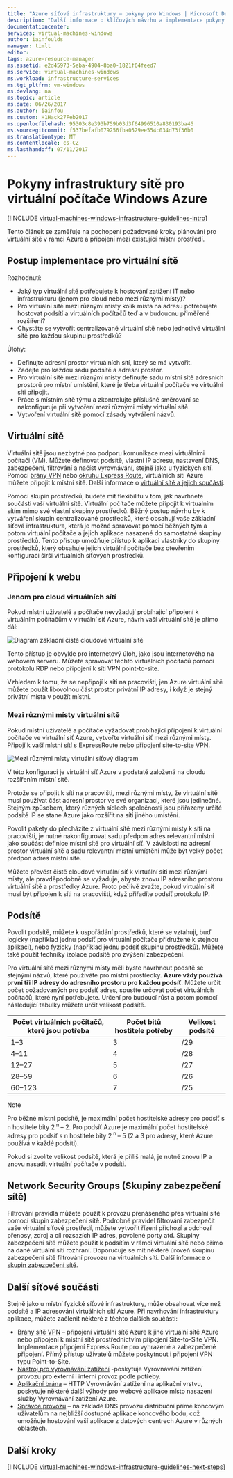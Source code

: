 ```yaml
---
title: "Azure síťové infrastruktury – pokyny pro Windows | Microsoft Docs"
description: "Další informace o klíčových návrhu a implementace pokyny pro nasazení virtuálních sítí ve službách infrastruktury Azure."
documentationcenter: 
services: virtual-machines-windows
author: iainfoulds
manager: timlt
editor: 
tags: azure-resource-manager
ms.assetid: e2d45973-5eba-4904-8ba0-1821f64feed7
ms.service: virtual-machines-windows
ms.workload: infrastructure-services
ms.tgt_pltfrm: vm-windows
ms.devlang: na
ms.topic: article
ms.date: 06/26/2017
ms.author: iainfou
ms.custom: H1Hack27Feb2017
ms.openlocfilehash: 95303c8e393b759b03d3f64996510a830193ba46
ms.sourcegitcommit: f537befafb079256fba0529ee554c034d73f36b0
ms.translationtype: MT
ms.contentlocale: cs-CZ
ms.lasthandoff: 07/11/2017
---
```

# <a name="azure-networking-infrastructure-guidelines-for-windows-vms"></a>Pokyny infrastruktury sítě pro virtuální počítače Windows Azure 

[!INCLUDE [virtual-machines-windows-infrastructure-guidelines-intro](../../../includes/virtual-machines-windows-infrastructure-guidelines-intro.md)]

Tento článek se zaměřuje na pochopení požadované kroky plánování pro virtuální sítě v rámci Azure a připojení mezi existující místní prostředí.

## <a name="implementation-guidelines-for-virtual-networks"></a>Postup implementace pro virtuální sítě
Rozhodnutí:

* Jaký typ virtuální sítě potřebujete k hostování zatížení IT nebo infrastrukturu (jenom pro cloud nebo mezi různými místy)?
* Pro virtuální sítě mezi různými místy kolik místa na adresu potřebujete hostovat podsítí a virtuálních počítačů teď a v budoucnu přiměřené rozšíření?
* Chystáte se vytvořit centralizované virtuální sítě nebo jednotlivé virtuální sítě pro každou skupinu prostředků?

Úlohy:

* Definujte adresní prostor virtuálních sítí, který se má vytvořit.
* Zadejte pro každou sadu podsítě a adresní prostor.
* Pro virtuální sítě mezi různými místy definujte sadu místní sítě adresních prostorů pro místní umístění, které je třeba virtuální počítače ve virtuální síti připojit.
* Práce s místním sítě týmu a zkontrolujte příslušné směrování se nakonfiguruje při vytvoření mezi různými místy virtuální sítě.
* Vytvoření virtuální sítě pomocí zásady vytváření názvů.

## <a name="virtual-networks"></a>Virtuální sítě
Virtuální sítě jsou nezbytné pro podporu komunikace mezi virtuálními počítači (VM). Můžete definovat podsítě, vlastní IP adresu, nastavení DNS, zabezpečení, filtrování a načíst vyrovnávání, stejně jako u fyzických sítí. Pomocí [brány VPN](../../vpn-gateway/vpn-gateway-about-vpngateways.md) nebo [okruhu Express Route](../../expressroute/expressroute-introduction.md), virtuálních sítí Azure můžete připojit k místní sítě. Další informace o [virtuální sítě a jejich součástí](../../virtual-network/virtual-networks-overview.md).

Pomocí skupin prostředků, budete mít flexibilitu v tom, jak navrhnete součásti vaší virtuální sítě. Virtuální počítače můžete připojit k virtuálním sítím mimo své vlastní skupiny prostředků. Běžný postup návrhu by k vytváření skupin centralizované prostředků, které obsahují vaše základní síťová infrastruktura, která je možné spravovat pomocí běžných tým a potom virtuální počítače a jejich aplikace nasazené do samostatné skupiny prostředků. Tento přístup umožňuje přístup k aplikaci vlastníky do skupiny prostředků, který obsahuje jejich virtuální počítače bez otevřením konfiguraci širší virtuálních síťových prostředků.

## <a name="site-connectivity"></a>Připojení k webu
### <a name="cloud-only-virtual-networks"></a>Jenom pro cloud virtuálních sítí
Pokud místní uživatelé a počítače nevyžadují probíhající připojení k virtuálním počítačům v virtuální síť Azure, návrh vaší virtuální sítě je přímo dál:

![Diagram základní čistě cloudové virtuální sítě](./media/infrastructure-networking-guidelines/vnet01.png)

Tento přístup je obvykle pro internetový úloh, jako jsou internetového na webovém serveru. Můžete spravovat těchto virtuálních počítačů pomocí protokolu RDP nebo připojení k síti VPN point-to-site.

Vzhledem k tomu, že se nepřipojí k síti na pracovišti, jen Azure virtuální sítě můžete použít libovolnou část prostor privátní IP adresy, i když je stejný privátní místa v použít místní.

### <a name="cross-premises-virtual-networks"></a>Mezi různými místy virtuální sítě
Pokud místní uživatelé a počítače vyžadovat probíhající připojení k virtuální počítače ve virtuální síť Azure, vytvořte virtuální síť mezi různými místy.  Připojí k vaší místní sítí s ExpressRoute nebo připojení site-to-site VPN.

![Mezi různými místy virtuální síťový diagram](./media/infrastructure-networking-guidelines/vnet02.png)

V této konfiguraci je virtuální síť Azure v podstatě založená na cloudu rozšířením místní sítě.

Protože se připojit k síti na pracovišti, mezi různými místy, že virtuální sítě musí používat část adresní prostor ve své organizaci, které jsou jedinečné. Stejným způsobem, který různých sídlech společnosti jsou přiřazeny určité podsítě IP se stane Azure jako rozšířit na síti jiného umístění.

Povolit pakety do přecházíte z virtuální sítě mezi různými místy k síti na pracovišti, je nutné nakonfigurovat sadu předpon adres relevantní místní jako součást definice místní sítě pro virtuální síť. V závislosti na adresní prostor virtuální sítě a sadu relevantní místní umístění může být velký počet předpon adres místní sítě.

Můžete převést čistě cloudové virtuální síť k virtuální síti mezi různými místy, ale pravděpodobně se vyžaduje, abyste znovu IP adresního prostoru virtuální sítě a prostředky Azure. Proto pečlivě zvažte, pokud virtuální síť musí být připojen k síti na pracovišti, když přiřadíte podsíť protokolu IP.

## <a name="subnets"></a>Podsítě
Povolit podsítě, můžete k uspořádání prostředků, které se vztahují, buď logicky (například jednu podsíť pro virtuální počítače přidružené k stejnou aplikaci), nebo fyzicky (například jednu podsíť skupinu prostředků). Můžete také použít techniky izolace podsítě pro zvýšení zabezpečení.

Pro virtuální sítě mezi různými místy měli byste navrhnout podsítě se stejnými názvů, které používáte pro místní prostředky. **Azure vždy používá první tři IP adresy do adresního prostoru pro každou podsíť**. Můžete určit počet požadovaných pro podsíť adres, spusťte určovat počet virtuálních počítačů, které nyní potřebujete. Určení pro budoucí růst a potom pomocí následující tabulky můžete určit velikost podsítě.

| Počet virtuálních počítačů, které jsou potřeba | Počet bitů hostitele potřeby | Velikost podsítě |
| --- | --- | --- |
| 1–3 |3 |/29 |
| 4–11 |4 |/28 |
| 12–27 |5 |/27 |
| 28–59 |6 |/26 |
| 60–123 |7 |/25 |

> [!NOTE]
> Pro běžné místní podsítě, je maximální počet hostitelské adresy pro podsíť s n hostitele bity 2<sup> n </sup> – 2. Pro podsíť Azure je maximální počet hostitelské adresy pro podsíť s n hostitele bity 2<sup> n </sup> – 5 (2 a 3 pro adresy, které Azure používá v každé podsíti).
> 
> 

Pokud si zvolíte velikost podsítě, která je příliš malá, je nutné znovu IP a znovu nasadit virtuální počítače v podsíti.

## <a name="network-security-groups"></a>Network Security Groups (Skupiny zabezpečení sítě)
Filtrování pravidla můžete použít k provozu přenášeného přes virtuální sítě pomocí skupin zabezpečení sítě. Podrobné pravidel filtrování zabezpečit vaše virtuální síťové prostředí, můžete vytvořit řízení příchozí a odchozí přenosy, zdroj a cíl rozsazích IP adres, povolené porty atd. Skupiny zabezpečení sítě můžete použít k podsítím v rámci virtuální sítě nebo přímo na dané virtuální síti rozhraní. Doporučuje se mít některé úroveň skupinu zabezpečení sítě filtrování provozu na virtuálních sítí. Další informace o [skupin zabezpečení sítě](../../virtual-network/virtual-networks-nsg.md).

## <a name="additional-network-components"></a>Další síťové součásti
Stejně jako u místní fyzické síťové infrastruktury, může obsahovat více než podsítě a IP adresování virtuálních sítí Azure. Při navrhování infrastruktury aplikace, můžete začlenit některé z těchto dalších součástí:

* [Brány sítě VPN](../../vpn-gateway/vpn-gateway-about-vpngateways.md) – připojení virtuální sítě Azure k jiné virtuální sítě Azure nebo připojení k místní sítě prostřednictvím připojení Site-to-Site VPN. Implementace připojení Express Route pro vyhrazené a zabezpečené připojení. Přímý přístup uživatelů můžete poskytnout i připojení VPN typu Point-to-Site.
* [Nástroj pro vyrovnávání zatížení](../../load-balancer/load-balancer-overview.md) -poskytuje Vyrovnávání zatížení provozu pro externí i interní provoz podle potřeby.
* [Aplikační brána](../../application-gateway/application-gateway-introduction.md) – HTTP Vyrovnávání zatížení na aplikační vrstvu, poskytuje některé další výhody pro webové aplikace místo nasazení služby Vyrovnávání zatížení Azure.
* [Správce provozu](../../traffic-manager/traffic-manager-overview.md) – na základě DNS provozu distribuční přímé koncovým uživatelům na nejbližší dostupné aplikace koncového bodu, což umožňuje hostování vaší aplikace z datových centrech Azure v různých oblastech.

## <a name="next-steps"></a>Další kroky
[!INCLUDE [virtual-machines-windows-infrastructure-guidelines-next-steps](../../../includes/virtual-machines-windows-infrastructure-guidelines-next-steps.md)]

